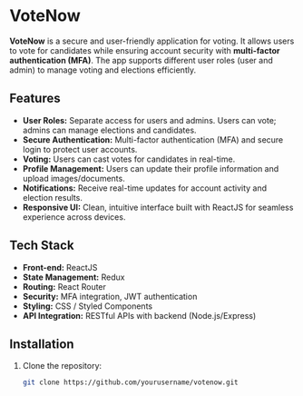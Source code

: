 # VoteNow

**VoteNow** is a secure and user-friendly  application for voting. It allows users to vote for candidates while ensuring account security with **multi-factor authentication (MFA)**. The app supports different user roles (user and admin) to manage voting and elections efficiently.

## Features
- **User Roles:** Separate access for users and admins. Users can vote; admins can manage elections and candidates.
- **Secure Authentication:** Multi-factor authentication (MFA) and secure login to protect user accounts.
- **Voting:** Users can cast votes for candidates in real-time.
- **Profile Management:** Users can update their profile information and upload images/documents.
- **Notifications:** Receive real-time updates for account activity and election results.
- **Responsive UI:** Clean, intuitive interface built with ReactJS for seamless experience across devices.

## Tech Stack
- **Front-end:** ReactJS
- **State Management:** Redux
- **Routing:** React Router
- **Security:** MFA integration, JWT authentication
- **Styling:** CSS / Styled Components
- **API Integration:** RESTful APIs with backend (Node.js/Express)

## Installation
1. Clone the repository:  
   ```bash
   git clone https://github.com/yourusername/votenow.git
